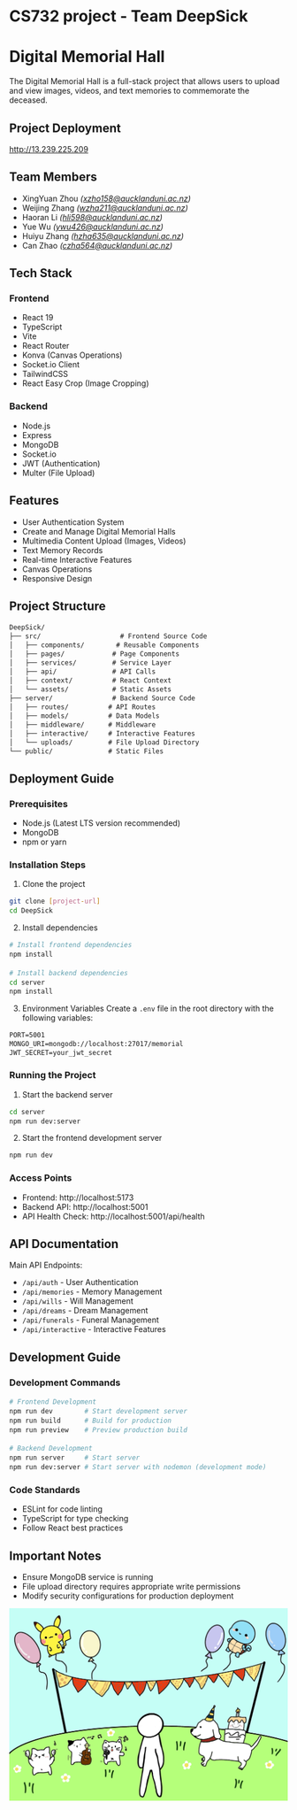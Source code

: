 # CS732 project - Team DeepSick

# Digital Memorial Hall

The Digital Memorial Hall is a full-stack project that allows users to upload and view images, videos, and text memories to commemorate the deceased.

## Project Deployment
http://13.239.225.209

## Team Members
- XingYuan Zhou _(xzho158@aucklanduni.ac.nz)_
- Weijing Zhang _(wzha211@aucklanduni.ac.nz)_
- Haoran Li _(hli598@aucklanduni.ac.nz)_
- Yue Wu _(ywu426@aucklanduni.ac.nz)_
- Huiyu Zhang _(hzha635@aucklanduni.ac.nz)_
- Can Zhao _(czha564@aucklanduni.ac.nz)_

## Tech Stack

### Frontend
- React 19
- TypeScript
- Vite
- React Router
- Konva (Canvas Operations)
- Socket.io Client
- TailwindCSS
- React Easy Crop (Image Cropping)

### Backend
- Node.js
- Express
- MongoDB
- Socket.io
- JWT (Authentication)
- Multer (File Upload)

## Features

- User Authentication System
- Create and Manage Digital Memorial Halls
- Multimedia Content Upload (Images, Videos)
- Text Memory Records
- Real-time Interactive Features
- Canvas Operations
- Responsive Design

## Project Structure

```
DeepSick/
├── src/                    # Frontend Source Code
│   ├── components/        # Reusable Components
│   ├── pages/            # Page Components
│   ├── services/         # Service Layer
│   ├── api/              # API Calls
│   ├── context/          # React Context
│   └── assets/           # Static Assets
├── server/               # Backend Source Code
│   ├── routes/          # API Routes
│   ├── models/          # Data Models
│   ├── middleware/      # Middleware
│   ├── interactive/     # Interactive Features
│   └── uploads/         # File Upload Directory
└── public/              # Static Files
```

## Deployment Guide

### Prerequisites
- Node.js (Latest LTS version recommended)
- MongoDB
- npm or yarn

### Installation Steps

1. Clone the project
```bash
git clone [project-url]
cd DeepSick
```

2. Install dependencies
```bash
# Install frontend dependencies
npm install

# Install backend dependencies
cd server
npm install
```

3. Environment Variables
Create a `.env` file in the root directory with the following variables:
```
PORT=5001
MONGO_URI=mongodb://localhost:27017/memorial
JWT_SECRET=your_jwt_secret
```

### Running the Project

1. Start the backend server
```bash
cd server
npm run dev:server
```

2. Start the frontend development server
```bash
npm run dev
```

### Access Points
- Frontend: http://localhost:5173
- Backend API: http://localhost:5001
- API Health Check: http://localhost:5001/api/health

## API Documentation

Main API Endpoints:
- `/api/auth` - User Authentication
- `/api/memories` - Memory Management
- `/api/wills` - Will Management
- `/api/dreams` - Dream Management
- `/api/funerals` - Funeral Management
- `/api/interactive` - Interactive Features

## Development Guide

### Development Commands
```bash
# Frontend Development
npm run dev        # Start development server
npm run build      # Build for production
npm run preview    # Preview production build

# Backend Development
npm run server     # Start server
npm run dev:server # Start server with nodemon (development mode)
```

### Code Standards
- ESLint for code linting
- TypeScript for type checking
- Follow React best practices

## Important Notes
- Ensure MongoDB service is running
- File upload directory requires appropriate write permissions
- Modify security configurations for production deployment

![](./image.png) 
